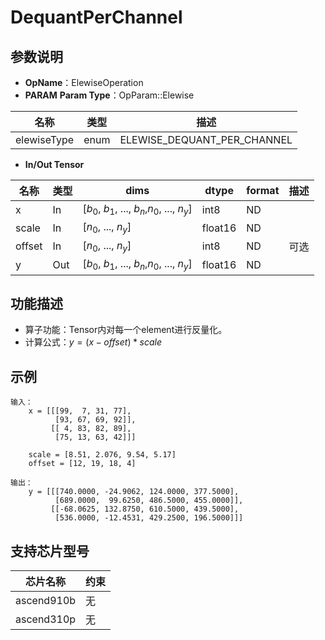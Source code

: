 
# DequantPerChannel
## 参数说明
- **OpName**：ElewiseOperation
- **PARAM**
**Param Type**：OpParam::Elewise

| 名称  | 类型  | 描述 |
| ------------ | ------------ | ------------ |
| elewiseType | enum  | ELEWISE_DEQUANT_PER_CHANNEL |

- **In/Out Tensor**

|名称 | 类型  | dims  | dtype  |format|描述|
| ------------ | ------------ | ------------ | ------------ |------------ |------------ |
|  x|In  | [$b_0$, $b_1$, ..., $b_n$,$n_0$, ..., $n_y$]|int8|ND||
| scale  |  In| [$n_0$, ..., $n_y$]| float16|ND||
| offset  | In| [$n_0$, ..., $n_y$] | int8|ND|可选|
| y|Out  | [$b_0$, $b_1$, ..., $b_n$,$n_0$, ..., $n_y$]|float16|ND||

## 功能描述
- 算子功能：Tensor内对每一个element进行反量化。
- 计算公式：$y=(x-offset)*scale$


## 示例
```
输入：
	x = [[[99,  7, 31, 77],
  		  [93, 67, 69, 92]],
 		 [[ 4, 83, 82, 89],
  		  [75, 13, 63, 42]]]

	scale = [8.51, 2.076, 9.54, 5.17]
	offset = [12, 19, 18, 4]

输出：
	y = [[[740.0000, -24.9062, 124.0000, 377.5000],
          [689.0000,  99.6250, 486.5000, 455.0000]],
         [[-68.0625, 132.8750, 610.5000, 439.5000],
          [536.0000, -12.4531, 429.2500, 196.5000]]]

```
## 支持芯片型号

|芯片名称|约束 | 
| ------------ | ------------ | 
|  ascend910b|无 |
|  ascend310p|无 |